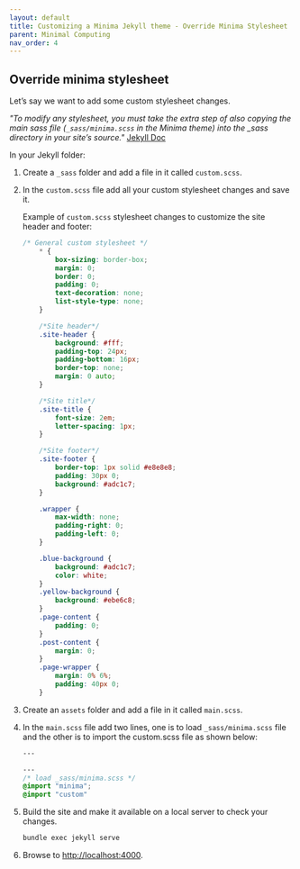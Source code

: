 ```yaml
---
layout: default
title: Customizing a Minima Jekyll theme - Override Minima Stylesheet
parent: Minimal Computing
nav_order: 4
---
```


## Override minima stylesheet

Let’s say we want to add some custom stylesheet changes.

*"To modify any stylesheet, you must take the extra step of also copying the main sass file (`_sass/minima.scss` in the Minima theme) into the _sass directory in your site’s source."* [Jekyll Doc](https://jekyllrb.com/docs/themes/)

In your Jekyll folder: 

1. Create a `_sass` folder and add a file in it called `custom.scss`. 
2. In the `custom.scss` file add all your custom stylesheet changes and save it.

    Example of `custom.scss` stylesheet changes to customize the site header and footer: 
    ```css
    /* General custom stylesheet */
        * {
            box-sizing: border-box;
            margin: 0;
            border: 0;
            padding: 0;
            text-decoration: none;
            list-style-type: none;
        }

        /*Site header*/
        .site-header {
            background: #fff;
            padding-top: 24px;
            padding-bottom: 16px;
            border-top: none;
            margin: 0 auto;
        }

        /*Site title*/
        .site-title {
            font-size: 2em;
            letter-spacing: 1px;
        }

        /*Site footer*/
        .site-footer {
            border-top: 1px solid #e8e8e8;
            padding: 30px 0;
            background: #adc1c7;
        }

        .wrapper {
            max-width: none;
            padding-right: 0;
            padding-left: 0;
        }

        .blue-background {
            background: #adc1c7;
            color: white;
        }
        .yellow-background {
            background: #ebe6c8;
        }
        .page-content {
            padding: 0;
        }
        .post-content {
            margin: 0;
        }
        .page-wrapper {
            margin: 0% 6%;
            padding: 40px 0;
        }
    ```

3. Create an `assets` folder and add a file in it called `main.scss`. 
4. In the `main.scss` file add two lines, one is to load `_sass/minima.scss` file and the other is to import the custom.scss file as shown below:
    ```css
    --- 

    --- 
    /* load _sass/minima.scss */ 
    @import "minima";
    @import "custom" 
    ```

5. Build the site and make it available on a local server to check your changes.
    ```bash
    bundle exec jekyll serve
    ```

6. Browse to [http://localhost:4000](http://localhost:4000).
